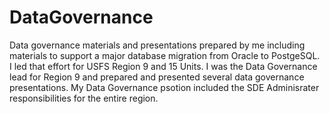 # DataGovernance
Data governance materials and presentations prepared by me including materials to support a major database migration from Oracle to PostgeSQL. I led that effort for USFS Region 9 and 15 Units. I was the Data Governance lead for Region 9 and prepared and presented several data governance presentations. My Data Governance psotion included the SDE Adminisrater responsibilities for the entire region.
